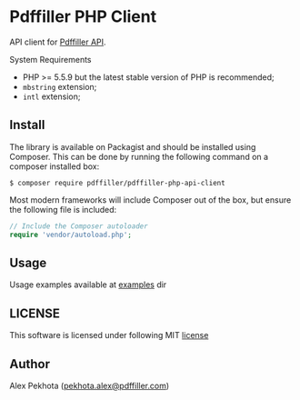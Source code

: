 # Pdffiller PHP Client

API client for [Pdffiller API](https://api.pdffiller.com).

System Requirements
* PHP >= 5.5.9 but the latest stable version of PHP is recommended;
* `mbstring` extension;
* `intl` extension;

## Install

The library is available on Packagist and should be installed using Composer. This can be done by running the following command on a composer installed box:

```
$ composer require pdffiller/pdffiller-php-api-client
```

Most modern frameworks will include Composer out of the box, but ensure the following file is included:

```php
// Include the Composer autoloader
require 'vendor/autoload.php';
```

## Usage

Usage examples available at [examples](https://github.com/pdffiller/pdffiller-php-api-client/tree/master/examples) dir

## LICENSE

This software is licensed under following MIT [license](https://github.com/pdffiller/pdffiller-php-api-client/blob/master/LICENSE)

## Author
Alex Pekhota (pekhota.alex@pdffiller.com)
